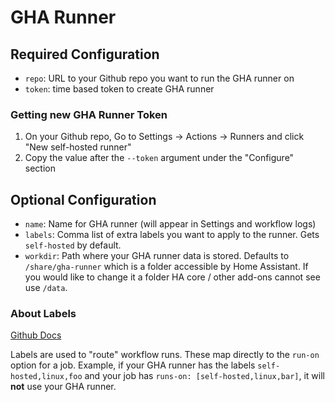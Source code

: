 # GHA Runner

## Required Configuration

* `repo`: URL to your Github repo you want to run the GHA runner on
* `token`: time based token to create GHA runner

### Getting new GHA Runner Token

1. On your Github repo, Go to Settings -> Actions -> Runners and click "New self-hosted runner"
2. Copy the value after the `--token` argument under the "Configure" section

## Optional Configuration

* `name`: Name for GHA runner (will appear in Settings and workflow logs)
* `labels`: Comma list of extra labels you want to apply to the runner. Gets `self-hosted` by default.
* `workdir`: Path where your GHA runner data is stored. Defaults to `/share/gha-runner` which is a folder accessible by Home Assistant. If you would like to change it a folder HA core / other add-ons cannot see use `/data`.

### About Labels

[Github Docs](https://docs.github.com/en/actions/hosting-your-own-runners/using-labels-with-self-hosted-runners)

Labels are used to "route" workflow runs. These map directly to the `run-on` option for a job. Example, if your GHA runner has the labels `self-hosted,linux,foo` and your job has `runs-on: [self-hosted,linux,bar]`, it will **not** use your GHA runner.
